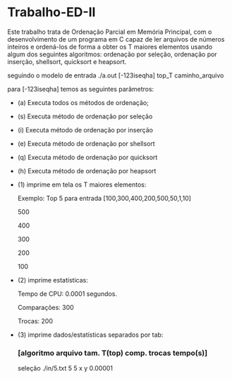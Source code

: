 # Trabalho-ED-II
Este trabalho trata de Ordenação Parcial em Memória Principal, com o desenvolvimento de um programa em C capaz de ler arquivos de números inteiros e ordená-los de forma a obter os T maiores elementos usando algum dos seguintes algoritmos: ordenação por seleção, ordenação por inserção, shellsort, quicksort e heapsort.

seguindo o modelo de entrada ./a.out [-123iseqha] top_T caminho_arquivo

para [-123iseqha] temos as seguintes parâmetros:

- (a) Executa todos os métodos de ordenação;
- (s) Executa método de ordenação por seleção
-	(i) Executa método de ordenação por inserção
-	(e) Executa método de ordenação por shellsort
-	(q) Executa método de ordenação por quicksort
-	(h) Executa método de ordenação por heapsort 
-	(1) imprime em tela os T maiores elementos:
	
	Exemplo: Top 5 para entrada [100,300,400,200,500,50,1,10]
	
	500
	
	400
	
	300
	
	200
	
	100

- (2) imprime estatísticas: 
	
	Tempo de CPU: 	0.0001 segundos.
  	
	Comparações:	300         	
  
  	Trocas:		200

- (3) imprime dados/estatísticas separados por tab: 
	
	### [algoritmo	arquivo	tam.	T(top)	comp. 	trocas	tempo(s)]
	
	seleção	./in/5.txt	5	5	x	y	0.00001
